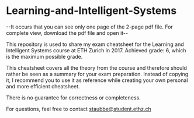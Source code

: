# Learning-and-Intelligent-Systems

--It occurs that you can see only one page of the 2-page pdf file. For complete view, download the pdf file and open it--


This repository is used to share my exam cheatsheet for the Learning and Intelligent Systems course at ETH Zurich in 2017.
Achieved grade: 6, which is the maximum possible grade.

This cheatsheet covers all the theory from the course and therefore should rather be seen as a summary for your exam preparation. Instead of copying it, I recommend you to use it as reference while creating your own personal and more efficient cheatsheet.

There is no guarantee for correctness or completeness. 

For questions, feel free to contact staubbe@student.ethz.ch

